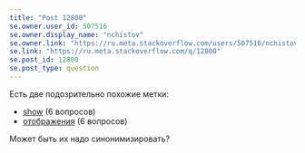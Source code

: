 ```yaml
---
title: "Post 12800"
se.owner.user_id: 507516
se.owner.display_name: "nchistov"
se.owner.link: "https://ru.meta.stackoverflow.com/users/507516/nchistov"
se.link: "https://ru.meta.stackoverflow.com/q/12800"
se.post_id: 12800
se.post_type: question
---
```

<p>Есть две подозрительно похожие метки:</p>
<ul>
<li><a href="https://ru.stackoverflow.com/questions/tagged/show" class="post-tag" title="показать вопросы с меткой [show]" aria-label="показать вопросы с меткой [show]" rel="tag" aria-labelledby="tag-show-tooltip-container">show</a> (6 вопросов)</li>
<li><a href="https://ru.stackoverflow.com/questions/tagged/%d0%be%d1%82%d0%be%d0%b1%d1%80%d0%b0%d0%b6%d0%b5%d0%bd%d0%b8%d1%8f" class="post-tag" title="показать вопросы с меткой [отображения]" aria-label="показать вопросы с меткой [отображения]" rel="tag" aria-labelledby="tag-отображения-tooltip-container">отображения</a> (6 вопросов)</li>
</ul>
<p>Может быть их надо синонимизировать?</p>
